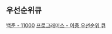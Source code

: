 ## 우선순위큐

[백준 - 11000](https://www.acmicpc.net/problem/11000)
[프로그래머스 - 이중 우선순위 큐](https://school.programmers.co.kr/learn/courses/30/lessons/42628)
